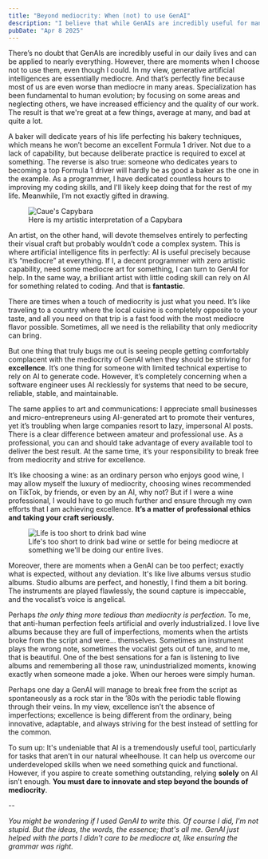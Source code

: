 ```yaml
---
title: "Beyond mediocrity: When (not) to use GenAI"
description: "I believe that while GenAIs are incredibly useful for many things but professionals should aim for excellence, a noun that GenAI simply can't replicate (yet)."
pubDate: "Apr 8 2025"
---
```


There’s no doubt that GenAIs are incredibly useful in our daily lives and can be applied to nearly everything. However, there are moments when I choose not to use them, even though I could. In my view, generative artificial intelligences are essentially mediocre. And that’s perfectly fine because most of us are even worse than mediocre in many areas. Specialization has been fundamental to human evolution; by focusing on some areas and neglecting others, we have increased efficiency and the quality of our work. The result is that we're great at a few things, average at many, and bad at quite a lot.

A baker will dedicate years of his life perfecting his bakery techniques, which means he won’t become an excellent Formula 1 driver. Not due to a lack of capability, but because deliberate practice is required to excel at something. The reverse is also true: someone who dedicates years to becoming a top Formula 1 driver will hardly be as good a baker as the one in the example. As a programmer, I have dedicated countless hours to improving my coding skills, and I'll likely keep doing that for the rest of my life. Meanwhile, I’m not exactly gifted in drawing.

<figure>
  <img src="/capybara-caue.png" alt="Caue's Capybara">
  <figcaption>Here is my artistic interpretation of a Capybara</figcaption>
</figure>

An artist, on the other hand, will devote themselves entirely to perfecting their visual craft but probably wouldn’t code a complex system. This is where artificial intelligence fits in perfectly: AI is useful precisely because it’s “mediocre” at everything. If I, a decent programmer with zero artistic capability, need some mediocre art for something, I can turn to GenAI for help. In the same way, a brilliant artist with little coding skill can rely on AI for something related to coding. And that is **fantastic**.

There are times when a touch of mediocrity is just what you need. It’s like traveling to a country where the local cuisine is completely opposite to your taste, and all you need on that trip is a fast food with the most mediocre flavor possible. Sometimes, all we need is the reliability that only mediocrity can bring.

But one thing that truly bugs me out is seeing people getting comfortably complacent with the mediocrity of GenAI when they should be striving for **excellence**. It’s one thing for someone with limited technical expertise to rely on AI to generate code. However, it’s completely concerning when a software engineer uses AI recklessly for systems that need to be secure, reliable, stable, and maintainable.

The same applies to art and communications: I appreciate small businesses and micro-entrepreneurs using AI-generated art to promote their ventures, yet it’s troubling when large companies resort to lazy, impersonal AI posts. There is a clear difference between amateur and professional use. As a professional, you can and should take advantage of every available tool to deliver the best result. At the same time, it’s your responsibility to break free from mediocrity and strive for excellence.

It’s like choosing a wine: as an ordinary person who enjoys good wine, I may allow myself the luxury of mediocrity, choosing wines recommended on TikTok, by friends, or even by an AI, why not? But if I were a wine professional, I would have to go much further and ensure through my own efforts that I am achieving excellence. **It’s a matter of professional ethics and taking your craft seriously.**

<figure>
  <img src="/life-is-too-short.jpg" alt="Life is too short to drink bad wine">
  <figcaption>Life's too short to drink bad wine or settle for being mediocre at something we'll be doing our entire lives.</figcaption>
</figure>

Moreover, there are moments when a GenAI can be too perfect; exactly what is expected, without any deviation. It's like live albums versus studio albums. Studio albums are perfect, and honestly, I find them a bit boring. The instruments are played flawlessly, the sound capture is impeccable, and the vocalist’s voice is angelical.

Perhaps _the only thing more tedious than mediocrity is perfection._ To me, that anti-human perfection feels artificial and overly industrialized. I love live albums because they are full of imperfections, moments when the artists broke from the script and were... themselves. Sometimes an instrument plays the wrong note, sometimes the vocalist gets out of tune, and to me, that is beautiful. One of the best sensations for a fan is listening to live albums and remembering all those raw, unindustrialized moments, knowing exactly when someone made a joke. When our heroes were simply human.

Perhaps one day a GenAI will manage to break free from the script as spontaneously as a rock star in the ’80s with the periodic table flowing through their veins. In my view, excellence isn’t the absence of imperfections; excellence is being different from the ordinary, being innovative, adaptable, and always striving for the best instead of settling for the common.

To sum up: It's undeniable that AI is a tremendously useful tool, particularly for tasks that aren’t in our natural wheelhouse. It can help us overcome our underdeveloped skills when we need something quick and functional. However, if you aspire to create something outstanding, relying **solely** on AI isn’t enough. **You must dare to innovate and step beyond the bounds of mediocrity**.

--

_You might be wondering if I used GenAI to write this. Of course I did, I'm not stupid. But the ideas, the words, the essence; that's all me. GenAI just helped with the parts I didn’t care to be mediocre at, like ensuring the grammar was right._
